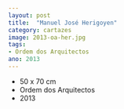 ```yaml
---
layout: post
title:  "Manuel José Herigoyen"
category: cartazes
image: 2013-oa-her.jpg
tags:
- Ordem dos Arquitectos
ano: 2013
---
```


- 50 x 70 cm
- Ordem dos Arquitectos
- 2013

